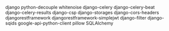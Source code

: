django
python-decouple
whitenoise
django-celery
django-celery-beat
django-celery-results
django-csp
django-storages
django-cors-headers
djangorestframework
djangorestframework-simplejwt
django-filter
django-sqids
google-api-python-client
pillow
SQLAlchemy
